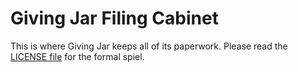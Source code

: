 # Giving Jar Filing Cabinet

This is where Giving Jar keeps all of its paperwork. Please read the [LICENSE file][2] for the formal spiel.


[1]: http://givingjar.org "Giving Jar"
[2]: https://github.com/givingjar/filing-cabinet/blob/master/LICENSE "MIT License"
